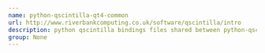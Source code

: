 ```yaml
---
name: python-qscintilla-qt4-common
url: http://www.riverbankcomputing.co.uk/software/qscintilla/intro
description: python qscintilla bindings files shared between python-qscintilla-qt4 and python2-qscintilla-qt4 URL : http://www.riverbankcomputing.co.uk/software/qscintilla/intro Groups : None
group: None
---
```

